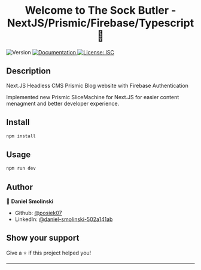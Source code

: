 <h1 align="center">Welcome to The Sock Butler - NextJS/Prismic/Firebase/Typescript 👋</h1>
<p>
  <img alt="Version" src="https://img.shields.io/badge/version-1.0.0-blue.svg?cacheSeconds=2592000" />
  <a href="https://github.com/posiek07/nextJS-prismic-firebase-blog.git" target="_blank">
    <img alt="Documentation" src="https://img.shields.io/badge/documentation-yes-brightgreen.svg" />
  </a>
  <a href="#" target="_blank">
    <img alt="License: ISC" src="https://img.shields.io/badge/License-ISC-yellow.svg" />
  </a>
</p>

## Description

Next.JS Headless CMS Prismic Blog website with Firebase Authentication 

Implemented new Prismic SliceMachine for Next.JS for easier content menagment and better developer experience.

## Install

```sh
npm install
```

## Usage

```sh
npm run dev
```

## Author

👤 **Daniel Smolinski**

* Github: [@posiek07](https://github.com/posiek07)
* LinkedIn: [@daniel-smolinski-502a141ab](https://linkedin.com/in/daniel-smolinski-502a141ab)

## Show your support

Give a ⭐️ if this project helped you!

***
